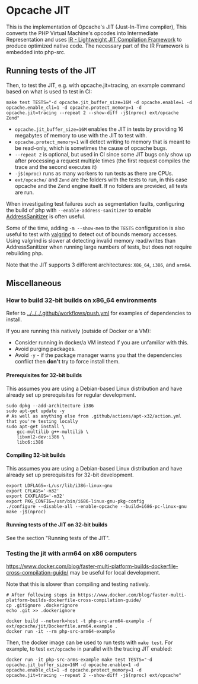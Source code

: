 Opcache JIT
===========

This is the implementation of Opcache's JIT (Just-In-Time compiler),
This converts the PHP Virtual Machine's opcodes into Intermediate
Representation and uses [IR - Lightweight JIT Compilation Framework](https://github.com/dstogov/ir)
to produce optimized native code. The necessary part of the IR
Framework is embedded into php-src.

Running tests of the JIT
------------------------

Then, to test the JIT, e.g. with opcache.jit=tracing, an example command
based on what is used to test in CI:

```
make test TESTS="-d opcache.jit_buffer_size=16M -d opcache.enable=1 -d opcache.enable_cli=1 -d opcache.protect_memory=1 -d opcache.jit=tracing --repeat 2 --show-diff -j$(nproc) ext/opcache Zend"
```

- `opcache.jit_buffer_size=16M` enables the JIT in tests by providing 16 megabytes of
  memory to use with the JIT to test with.
- `opcache.protect_memory=1` will detect writing to memory that is meant to be
  read-only, which is sometimes the cause of opcache bugs.
- `--repeat 2` is optional, but used in CI since some JIT bugs only show up after processing a
  request multiple times (the first request compiles the trace and the second executes it)
- `-j$(nproc)` runs as many workers to run tests as there are CPUs.
- `ext/opcache/` and `Zend` are the folders with the tests to run, in this case opcache
  and the Zend engine itself.  If no folders are provided, all tests are run.

When investigating test failures such as segmentation faults,
configuring the build of php with `--enable-address-sanitizer` to enable
[AddressSanitizer](https://github.com/google/sanitizers/wiki/AddressSanitizer) is often useful.

Some of the time, adding `-m --show-mem` to the `TESTS` configuration is also useful to test with [valgrind](https://valgrind.org/) to detect out of bounds memory accesses.
Using valgrind is slower at detecting invalid memory read/writes than AddressSanitizer when running large numbers of tests, but does not require rebuilding php.

Note that the JIT supports 3 different architectures: `X86_64`, `i386`, and `arm64`.

Miscellaneous
-------------

### How to build 32-bit builds on x86_64 environments

Refer to [../../../.github/workflows/push.yml](../../../.github/workflows/push.yml) for examples of
dependencies to install.

If you are running this natively (outside of Docker or a VM):

- Consider running in docker/a VM instead if you are unfamiliar with this.
- Avoid purging packages.
- Avoid `-y` - if the package manager warns you that the dependencies conflict
  then **don't** try to force install them.

#### Prerequisites for 32-bit builds

This assumes you are using a Debian-based Linux distribution and have already
set up prerequisites for regular development.

```
sudo dpkg --add-architecture i386
sudo apt-get update -y
# As well as anything else from .github/actions/apt-x32/action.yml that you're testing locally
sudo apt-get install \
    gcc-multilib g++-multilib \
    libxml2-dev:i386 \
    libc6:i386
```

#### Compiling 32-bit builds

This assumes you are using a Debian-based Linux distribution and have already
set up prerequisites for 32-bit development.

```
export LDFLAGS=-L/usr/lib/i386-linux-gnu
export CFLAGS='-m32'
export CXXFLAGS='-m32'
export PKG_CONFIG=/usr/bin/i686-linux-gnu-pkg-config
./configure --disable-all --enable-opcache --build=i686-pc-linux-gnu
make -j$(nproc)
```

#### Running tests of the JIT on 32-bit builds

See the section "Running tests of the JIT".

### Testing the jit with arm64 on x86 computers

https://www.docker.com/blog/faster-multi-platform-builds-dockerfile-cross-compilation-guide/
may be useful for local development.

Note that this is slower than compiling and testing natively.

```
# After following steps in https://www.docker.com/blog/faster-multi-platform-builds-dockerfile-cross-compilation-guide/
cp .gitignore .dockerignore
echo .git >> .dockerignore

docker build --network=host -t php-src-arm64-example -f ext/opcache/jit/Dockerfile.arm64.example .
docker run -it --rm php-src-arm64-example
```

Then, the docker image can be used to run tests with `make test`.
For example, to test `ext/opcache` in parallel with the tracing JIT enabled:

```
docker run -it php-src-arms-example make test TESTS="-d opcache.jit_buffer_size=16M -d opcache.enable=1 -d opcache.enable_cli=1 -d opcache.protect_memory=1 -d opcache.jit=tracing --repeat 2 --show-diff -j$(nproc) ext/opcache"
```

